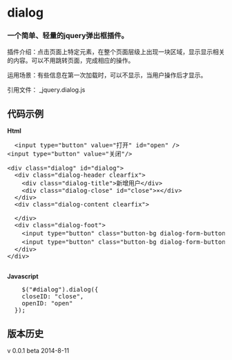 dialog
======

### 一个简单、轻量的jquery弹出框插件。

  插件介绍：点击页面上特定元素，在整个页面层级上出现一块区域，显示显示相关的内容。可以不用跳转页面，完成相应的操作。
  
  运用场景：有些信息在第一次加载时，可以不显示，当用户操作后才显示。
  
  引用文件： _jquery.dialog.js


代码示例
---------
 **Html**
 <pre>
  &lt;input type="button" value="打开" id="open" /&gt;
&lt;input type="button" value="关闭"/&gt;

&lt;div class="dialog" id="dialog"&gt;
  &lt;div class="dialog-header clearfix"&gt;
    &lt;div class="dialog-title"&gt;新增用户&lt;/div&gt;
    &lt;div class="dialog-close" id="close"&gt;&times;&lt;/div&gt;        
  &lt;/div&gt;
  &lt;div class="dialog-content clearfix"&gt;        
      
  &lt;/div&gt;    
  &lt;div class="dialog-foot"&gt;
    &lt;input type="button" class="button-bg dialog-form-button mr30" value="提交"/&gt;
    &lt;input type="button" class="button-bg dialog-form-button" value="取消"/&gt;
  &lt;/div&gt;
&lt;/div&gt; 
	</pre>


**Javascript**
<pre>
	$("#dialog").dialog({
    closeID: "close",
    openID: "open"
  }); 
</pre>

版本历史
--------
v 0.0.1     beta    2014-8-11
